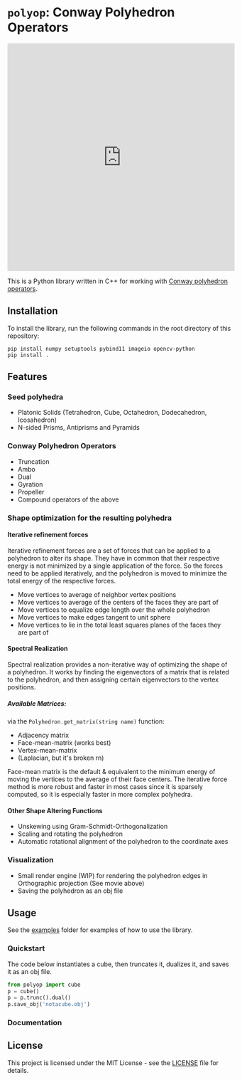 # `polyop`: Conway Polyhedron Operators

<iframe width="512" height="512" src="https://asfaust.de/start.webm" frameborder="0" allowfullscreen></iframe>

This is a Python library written in C++ for working with [Conway polyhedron operators](https://en.wikipedia.org/wiki/Conway_polyhedron_notation).

## Installation
To install the library, run the following commands in the root directory of this repository:
```
pip install numpy setuptools pybind11 imageio opencv-python
pip install .
```
## Features 

### Seed polyhedra
 * Platonic Solids (Tetrahedron, Cube, Octahedron, Dodecahedron, Icosahedron)
 * N-sided Prisms, Antiprisms and Pyramids

### Conway Polyhedron Operators
* Truncation
* Ambo
* Dual
* Gyration
* Propeller
* Compound operators of the above

### Shape optimization for the resulting polyhedra
#### Iterative refinement forces
Iterative refinement forces are a set of forces that can be applied to a polyhedron to alter its shape.
They have in common that their respective energy is not minimized by a single application of the force.
So the forces need to be applied iteratively, and the polyhedron is moved to minimize the total energy of the respective forces.
  * Move vertices to average of neighbor vertex positions
  * Move vertices to average of the centers of the faces they are part of
  * Move vertices to equalize edge length over the whole polyhedron
  * Move vertices to make edges tangent to unit sphere
  * Move vertices to lie in the total least squares planes of the faces they are part of

#### Spectral Realization

Spectral realization provides a non-iterative way of optimizing the shape of a polyhedron. 
It works by finding the eigenvectors of a matrix that is related to the polyhedron, and then assigning certain eigenvectors to the vertex positions.

##### Available Matrices:
via the `Polyhedron.get_matrix(string name)` function:
* Adjacency matrix
* Face-mean-matrix (works best)
* Vertex-mean-matrix
* (Laplacian, but it's broken rn)

Face-mean matrix is the default & equivalent to the minimum energy of moving the vertices to the average of their face centers.
The iterative force method is more robust and faster in most cases since it is sparsely computed, so it is especially faster in more complex polyhedra.

#### Other Shape Altering Functions
* Unskewing using Gram-Schmidt-Orthogonalization
* Scaling and rotating the polyhedron
* Automatic rotational alignment of the polyhedron to the coordinate axes

### Visualization
  * Small render engine (WIP) for rendering the polyhedron edges in Orthographic projection (See movie above)
  * Saving the polyhedron as an obj file


## Usage
See the [examples](/examples/) folder for examples of how to use the library. 

### Quickstart
The code below instantiates a cube, then truncates it, dualizes it,
and saves it as an obj file.
```python
from polyop import cube
p = cube()
p = p.trunc().dual()
p.save_obj('notacube.obj')
```

### Documentation


## License
This project is licensed under the MIT License - see the [LICENSE](LICENSE) file for details.